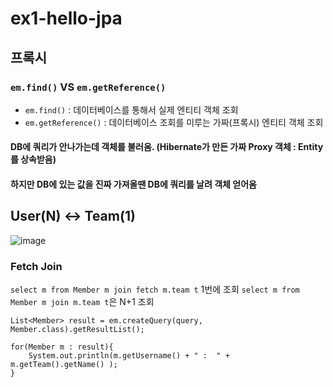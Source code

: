 # ex1-hello-jpa

## 프록시

### ```em.find()``` VS ```em.getReference()```
* ```em.find()``` : 데이터베이스를 통해서 실제 엔티티 객체 조회
* ```em.getReference()``` : 데이터베이스 조회를 미루는 가짜(프록시) 엔티티 객체 조회
#### DB에 쿼리가 안나가는데 객체를 불러옴. (Hibernate가 만든 가짜 Proxy 객체 : Entity를 상속받음)
#### 하지만 DB에 있는 값을 진짜 가져올땐 DB에 쿼리를 날려 객체 얻어옴


## User(N) <-> Team(1) 
![image](https://user-images.githubusercontent.com/32606456/150733728-677af7dc-0758-43c9-9a7b-77b68420ad84.png)
### Fetch Join
```select m from Member m join fetch m.team t``` 1번에 조회
```select m from Member m join m.team t```은 N+1 조회

```
List<Member> result = em.createQuery(query, Member.class).getResultList();

for(Member m : result){
    System.out.println(m.getUsername() + " :  " + m.getTeam().getName() );
}
```
